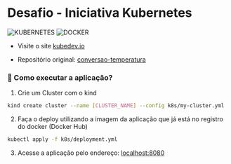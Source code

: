 # Desafio - Iniciativa Kubernetes

![KUBERNETES](https://img.shields.io/badge/Kubernetes-326DE6?style=for-the-badge&logo=kubernetes&logoColor=white) ![DOCKER](https://img.shields.io/badge/Docker-2496ED?style=for-the-badge&logo=docker&logoColor=white)

- Visite o site [kubedev.io](https://kubedev.io/)

- Repositório original: [conversao-temperatura](https://github.com/KubeDev/conversao-peso)

### 🏁 Como executar a aplicação?

1. Crie um Cluster com o kind

```sh
kind create cluster --name [CLUSTER_NAME] --config k8s/my-cluster.yml
```

2. Faça o deploy utilizando a imagem da aplicação que já está no registro do docker (Docker Hub)

```sh
kubectl apply -f k8s/deployment.yml
```

3. Acesse a aplicação pelo endereço: [localhost:8080](http://localhost:8080)
